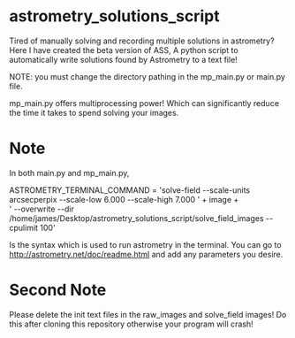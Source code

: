# astrometry_solutions_script
Tired of manually solving and recording multiple solutions in astrometry? Here I have created the beta version of ASS,
A python script to automatically write solutions found by Astrometry to a text file!

NOTE: you must change the directory pathing in the mp_main.py or main.py file.

mp_main.py offers multiprocessing power! Which can significantly reduce the time it takes to spend solving your images.

# Note
In both main.py and mp_main.py,     

ASTROMETRY_TERMINAL_COMMAND = 'solve-field --scale-units arcsecperpix --scale-low 6.000 --scale-high 7.000 ' + image +\
                    ' --overwrite --dir /home/james/Desktop/astrometry_solutions_script/solve_field_images --cpulimit 100'

Is the syntax which is used to run astrometry in the terminal. You can go to http://astrometry.net/doc/readme.html and add any parameters you desire.


# Second Note
Please delete the init text files in the raw_images and solve_field images! Do this after cloning this repository otherwise your program will crash!
